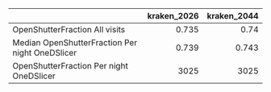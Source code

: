 |                                                 |   kraken_2026 |   kraken_2044 |
|:------------------------------------------------|--------------:|--------------:|
| OpenShutterFraction All visits                  |         0.735 |         0.74  |
| Median OpenShutterFraction Per night OneDSlicer |         0.739 |         0.743 |
| OpenShutterFraction Per night OneDSlicer        |      3025     |      3025     |
